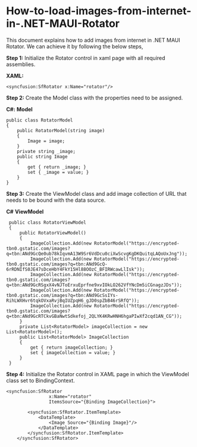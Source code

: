 # How-to-load-images-from-internet-in-.NET-MAUI-Rotator
This document explains how to add images from internet in .NET MAUI Rotator. We can achieve it by following the below steps,

**Step 1:** Initialize the Rotator control in xaml page with all required assemblies.

**XAML:**
```
<syncfusion:SfRotator x:Name="rotator"/>
```
**Step 2:** Create the Model class with the properties need to be assigned.

**C#:**
**Model**
```
public class RotatorModel
{
    public RotatorModel(string image)
    {
        Image = image;
    }
    private string _image;
    public string Image
    {
        get { return _image; }
        set { _image = value; }
    }
}
```
**Step 3:** Create the ViewModel class and add image collection of URL that needs to be bound with the data source.

**C#**
**ViewModel**
```
 public class RotatorViewModel
 {
     public RotatorViewModel()
     {
         ImageCollection.Add(new RotatorModel("https://encrypted-tbn0.gstatic.com/images?q=tbn:ANd9GcQe0ub78kIqvmA13W9Sr6VdDcu0ciXwScvgKgDKQuitqLAQoUxJng"));
         ImageCollection.Add(new RotatorModel("https://encrypted-tbn0.gstatic.com/images?q=tbn:ANd9GcQ-6rRDNIfS0JE47sDceHbY4FkY15Hl88OOzC_BFIRWcawLlIsk"));
         ImageCollection.Add(new RotatorModel("https://encrypted-tbn0.gstatic.com/images?q=tbn:ANd9GcRSgxX4vNJToErxuEprfne9xvIOkLO262VfYNcDm5iCGnagzJDs"));
         ImageCollection.Add(new RotatorModel("https://encrypted-tbn0.gstatic.com/images?q=tbn:ANd9GcSsIYs-RihLWXHvr6tqkOVxaRvjBqIUZpqH6_gJD0spZbB46rSRfQ"));
         ImageCollection.Add(new RotatorModel("https://encrypted-tbn0.gstatic.com/images?q=tbn:ANd9GcRTCkvGBaNwtSdkefoj_2QLYK4KRwHNH6hgaPIwXf2cqd1AN_CG"));
     }
     private List<RotatorModel> imageCollection = new List<RotatorModel>();
     public List<RotatorModel> ImageCollection
     {
         get { return imageCollection; }
         set { imageCollection = value; }
     }
 }
```
**Step 4:** Initialize the Rotator control in XAML page in which the ViewModel class set to BindingContext.
```
<syncfusion:SfRotator 
                x:Name="rotator"  
                ItemsSource="{Binding ImageCollection}">

        <syncfusion:SfRotator.ItemTemplate>
            <DataTemplate>
                <Image Source="{Binding Image}"/>
            </DataTemplate>
        </syncfusion:SfRotator.ItemTemplate>
    </syncfusion:SfRotator>
```
